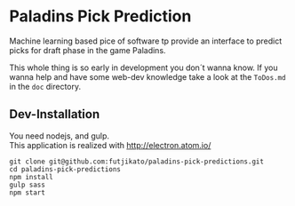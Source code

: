# Paladins Pick Prediction

Machine learning based pice of software tp provide an interface to predict picks for draft phase in the game Paladins.

This whole thing is so early in development you don´t wanna know. If you wanna help and have some web-dev knowledge 
take a look at the `ToDos.md` in the `doc` directory.

## Dev-Installation

You need nodejs, and gulp.  
This application is realized with http://electron.atom.io/

```
git clone git@github.com:futjikato/paladins-pick-predictions.git
cd paladins-pick-predictions
npm install
gulp sass
npm start
```
